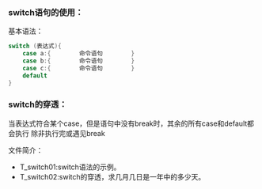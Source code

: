 ### switch语句的使用：

基本语法：
```java
switch (表达式){
    case a:{        命令语句        }
    case b:{        命令语句        }
    case c:{        命令语句        }
    default
}
```

### switch的穿透：

当表达式符合某个case，但是语句中没有break时，其余的所有case和default都会执行
除非执行完或遇见break

文件简介：
* T_switch01:switch语法的示例。
* T_switch02:switch的穿透，求几月几日是一年中的多少天。
